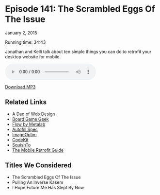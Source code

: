 Episode 141: The Scrambled Eggs Of The Issue
====
January 2, 2015

Running time: 34:43

Jonathan and Kelli talk about ten simple things you can do to retrofit your desktop website for mobile.

<audio preload="auto" controls>
    <source src="https://s3.amazonaws.com/nitch/Episode_141_The_Scrambled_Eggs_Of_The_Issue.mp3" type="audio/mpeg" />
    <source src="https://s3.amazonaws.com/nitch/Episode_141_The_Scrambled_Eggs_Of_The_Issue.ogg" type="audio/ogg" />
    Your browser does not support HTML5 audio. Please download the episode using the link below.
</audio>

[Download MP3](https://s3.amazonaws.com/nitch/Episode_141_The_Scrambled_Eggs_Of_The_Issue.mp3 "Episode 141: The Scrambled Eggs Of The Issue")

## Related Links

* [A Dao of Web Design](http://alistapart.com/article/dao)
* [Board Game Geek](https://boardgamegeek.com/)
* [Flow by Metalab](https://www.getflow.com/)
* [Autofill Spec](https://html.spec.whatwg.org/multipage/forms.html#autofill)
* [ImageOptim](https://imageoptim.com/)
* [CodeKit](https://incident57.com/codekit/)
* [SquishTo](https://github.com/kellishaver/SquishTo)
* [The Mobile Retrofit Guide](http://gum.co./tmrg)

## Titles We Considered

* The Scrambled Eggs Of The Issue
* Pulling An Inverse Kasem
* I Hope Future Me Has Slept By Now